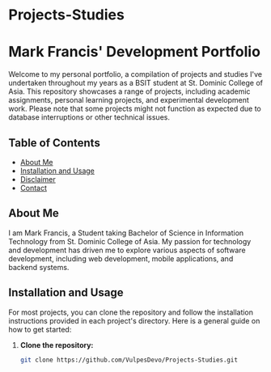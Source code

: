 # Projects-Studies
# Mark Francis' Development Portfolio

Welcome to my personal portfolio, a compilation of projects and studies I've undertaken throughout my years as a BSIT student at St. Dominic College of Asia. This repository showcases a range of projects, including academic assignments, personal learning projects, and experimental development work. Please note that some projects might not function as expected due to database interruptions or other technical issues.

## Table of Contents

- [About Me](#about-me)
- [Installation and Usage](#installation-and-usage)
- [Disclaimer](#disclaimer)
- [Contact](#contact)

## About Me

I am Mark Francis, a Student taking Bachelor of Science in Information Technology from St. Dominic College of Asia. My passion for technology and development has driven me to explore various aspects of software development, including web development, mobile applications, and backend systems.

## Installation and Usage

For most projects, you can clone the repository and follow the installation instructions provided in each project's directory. Here is a general guide on how to get started:

1. **Clone the repository:**
   ```bash
   git clone https://github.com/VulpesDevo/Projects-Studies.git
